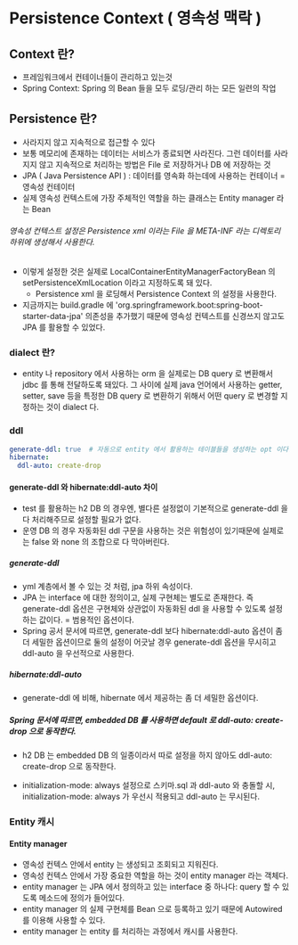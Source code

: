 # Persistence Context ( 영속성 맥락 )
## Context 란?
- 프레임워크에서 컨테이너들이 관리하고 있는것
- Spring Context: Spring 의 Bean 들을 모두 로딩/관리 하는 모든 일련의 작업

## Persistence 란?
- 사라지지 않고 지속적으로 접근할 수 있다
- 보통 메모리에 존재하는 데이터는 서비스가 종료되면 사라진다. 그런 데이터를 사라지지 않고 지속적으로 처리하는 방법은 File 로 저장하거나 DB 에 저장하는 것
- JPA ( Java Persistence API ) : 데이터를 영속화 하는데에 사용하는 컨테이너 = 영속성 컨테이터
- 실제 영속성 컨텍스트에 가장 주체적인 역할을 하는 클래스는 Entity manager 라는 Bean

###### 영속성 컨텍스트 설정은 Persistence xml 이라는 File 을 META-INF 라는 디렉토리 하위에 생성해서 사용한다.
- 이렇게 설정한 것은 실제로 LocalContainerEntityManagerFactoryBean 의 setPersistenceXmlLocation 이라고 지정하도록 돼 있다.
  - Persistence xml 을 로딩해서 Persistence Context 의 설정을 사용한다.
- 지금까지는 build.gradle 에 'org.springframework.boot:spring-boot-starter-data-jpa' 의존성을 추가했기 때문에 영속성 컨텍스트를 신경쓰지 않고도 JPA 를 활용할 수 있었다.

### dialect 란?
- entity 나 repository 에서 사용하는 orm 을 실제로는 DB query 로 변환해서 jdbc 를 통해 전달하도록 돼있다. 그 사이에 실제 java 언어에서 사용하는 getter, setter, save 등을 특정한 DB query 로 변환하기 위해서 어떤 query 로 변경할 지 정하는 것이 dialect 다.

### ddl
```yaml
generate-ddl: true  # 자동으로 entity 에서 활용하는 테이블들을 생성하는 opt 이다. default 는 false 다.
hibernate:
  ddl-auto: create-drop
```

#### generate-ddl 와 hibernate:ddl-auto 차이
- test 를 활용하는 h2 DB 의 경우엔, 별다른 설정없이 기본적으로 generate-ddl 을 다 처리해주므로 설정할 필요가 없다. 
- 운영 DB 의 경우 자동화된 ddl 구문을 사용하는 것은 위험성이 있기때문에 실제로는 false 와 none 의 조합으로 다 막아버린다.

##### generate-ddl
- yml 계층에서 볼 수 있는 것 처럼, jpa 하위 속성이다.
- JPA 는 interface 에 대한 정의이고, 실제 구현체는 별도로 존재한다. 즉 generate-ddl 옵션은 구현체와 상관없이 자동화된 ddl 을 사용할 수 있도록 설정하는 값이다. = 범용적인 옵션이다.
- Spring 공서 문서에 따르면, generate-ddl 보다 hibernate:ddl-auto 옵션이 좀 더 세밀한 옵션이므로 둘의 설정이 어긋날 경우 generate-ddl 옵션을 무시히고 ddl-auto 을 우선적으로 사용한다.

##### hibernate:ddl-auto
- generate-ddl 에 비해, hibernate 에서 제공하는 좀 더 세밀한 옵션이다.

##### Spring 문서에 따르면, embedded DB 를 사용하면 default 로 ddl-auto: create-drop 으로 동작한다.
- h2 DB 는 embedded DB 의 일종이라서 따로 설정을 하지 않아도 ddl-auto: create-drop 으로 동작한다.

- initialization-mode: always 설정으로 스키마.sql 과 ddl-auto 와 충돌할 시, initialization-mode: always 가 우선시 적용되고 ddl-auto 는 무시된다.

### Entity 캐시
#### Entity manager
- 영속성 컨텍스 안에서 entity 는 생성되고 조회되고 지워진다.
- 영속성 컨텍스 안에서 가장 중요한 역할을 하는 것이 entity manager 라는 객체다.
- entity manager 는 JPA 에서 정의하고 있는 interface 중 하나다: query 할 수 있도록 메소드에 정의가 들어있다.
- entity manager 의 실제 구현체를 Bean 으로 등록하고 있기 때문에 Autowired 를 이용해 사용할 수 있다.
- entity manager 는 entity 를 처리하는 과정에서 캐시를 사용한다.